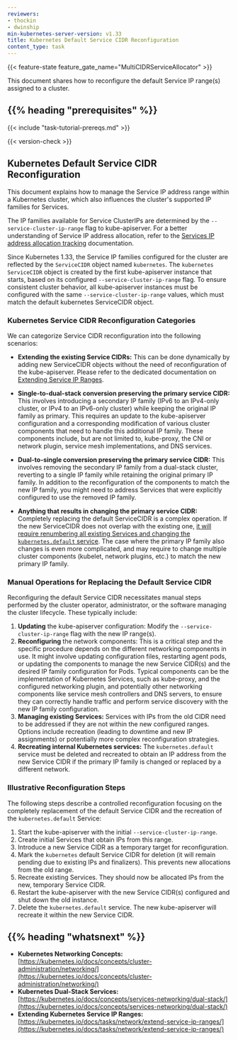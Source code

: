 ```yaml
---
reviewers:
- thockin
- dwinship
min-kubernetes-server-version: v1.33
title: Kubernetes Default Service CIDR Reconfiguration
content_type: task
---
```


<!-- overview -->
{{< feature-state feature_gate_name="MultiCIDRServiceAllocator" >}}

This document shares how to reconfigure the default Service IP range(s) assigned
to a cluster.

## {{% heading "prerequisites" %}}

{{< include "task-tutorial-prereqs.md" >}}

{{< version-check >}}

<!-- steps -->

## Kubernetes Default Service CIDR Reconfiguration

This document explains how to manage the Service IP address range within a
Kubernetes cluster, which also influences the cluster's supported IP families
for Services.

The IP families available for Service ClusterIPs are determined by the
`--service-cluster-ip-range` flag to kube-apiserver. For a better understanding of Service IP address allocation, refer to the
[Services IP address allocation tracking](https://kubernetes.io/docs/reference/networking/virtual-ips/#ip-address-objects) documentation.

Since Kubernetes 1.33, the Service IP families configured for the cluster are
reflected by the `ServiceCIDR` object named `kubernetes`. The `kubernetes` `ServiceCIDR`
object is created by the first kube-apiserver instance that starts, based on its
configured `--service-cluster-ip-range` flag. To ensure consistent cluster behavior, all kube-apiserver instances must be configured with the same `--service-cluster-ip-range` values, which must match the default kubernetes ServiceCIDR object.

### Kubernetes Service CIDR Reconfiguration Categories

We can categorize Service CIDR reconfiguration into the following scenarios:

* **Extending the existing Service CIDRs:** This can be done dynamically by
    adding new ServiceCIDR objects without the need of reconfiguration of the
    kube-apiserver. Please refer to the dedicated documentation on
    [Extending Service IP
    Ranges](https://kubernetes.io/docs/tasks/network/extend-service-ip-ranges/).

* **Single-to-dual-stack conversion preserving the primary service CIDR:** This
    involves introducing a secondary IP family (IPv6 to an IPv4-only cluster, or
    IPv4 to an IPv6-only cluster) while keeping the original IP family as
    primary. This requires an update to the kube-apiserver configuration and a
    corresponding modification of various cluster components that need to handle
    this additional IP family. These components include, but are not limited to,
    kube-proxy, the CNI or network plugin, service mesh implementations, and DNS
    services.

* **Dual-to-single conversion preserving the primary service CIDR:** This
    involves removing the secondary IP family from a dual-stack cluster,
    reverting to a single IP family while retaining the original primary IP
    family. In addition to the reconfiguration of the components to match the
    new IP family, you might need to address Services that were explicitly
    configured to use the removed IP family.

* **Anything that results in changing the primary service CIDR:** Completely
  replacing the default ServiceCIDR is a complex operation. If the new
  ServiceCIDR does not overlap with the existing one, [it will require
  renumbering all existing Services and changing the `kubernetes.default`
  service](#illustrative-reconfiguration-steps). The case where the primary IP
  family also changes is even more complicated, and may require to change
  multiple cluster components (kubelet, network plugins, etc.) to match the new
  primary IP family.

### Manual Operations for Replacing the Default Service CIDR

Reconfiguring the default Service CIDR necessitates manual steps performed by
the cluster operator, administrator, or the software managing the cluster
lifecycle. These typically include:

1.  **Updating** the kube-apiserver configuration: Modify the
    `--service-cluster-ip-range` flag with the new IP range(s).
2.  **Reconfiguring** the network components: This is a critical step and the
    specific procedure depends on the different networking components in use. It
    might involve updating configuration files, restarting agent pods, or
    updating the components to manage the new Service CIDR(s) and the desired IP
    family configuration for Pods. Typical components can be the implementation
    of Kubernetes Services, such as kube-proxy, and the configured networking
    plugin, and potentially other networking components like service mesh
    controllers and DNS servers, to ensure they can correctly handle traffic and
    perform service discovery with the new IP family configuration.
3.  **Managing existing Services:** Services with IPs from the old CIDR need to
    be addressed if they are not within the new configured ranges. Options
    include recreation (leading to downtime and new IP assignments) or
    potentially more complex reconfiguration strategies.
4.  **Recreating internal Kubernetes services:** The `kubernetes.default`
    service must be deleted and recreated to obtain an IP address from the new
    Service CIDR if the primary IP family is changed or replaced by a different
    network.

### Illustrative Reconfiguration Steps

The following steps describe a controlled reconfiguration focusing on the
completely replacement of the default Service CIDR and the recreation of the
`kubernetes.default` Service:

1.  Start the kube-apiserver with the initial `--service-cluster-ip-range`.
2.  Create initial Services that obtain IPs from this range.
3.  Introduce a new Service CIDR as a temporary target for reconfiguration.
4.  Mark the `kubernetes` default Service CIDR for deletion (it will remain
    pending due to existing IPs and finalizers). This prevents new allocations
    from the old range.
5.  Recreate existing Services. They should now be allocated IPs from the new,
    temporary Service CIDR.
6.  Restart the kube-apiserver with the new Service CIDR(s) configured and shut
    down the old instance.
7.  Delete the `kubernetes.default` service. The new kube-apiserver will
    recreate it within the new Service CIDR.

## {{% heading "whatsnext" %}}

* **Kubernetes Networking Concepts:**
  [https://kubernetes.io/docs/concepts/cluster-administration/networking/](https://kubernetes.io/docs/concepts/cluster-administration/networking/)
* **Kubernetes Dual-Stack Services:**
  [https://kubernetes.io/docs/concepts/services-networking/dual-stack/](https://kubernetes.io/docs/concepts/services-networking/dual-stack/)
* **Extending Kubernetes Service IP Ranges:**
  [https://kubernetes.io/docs/tasks/network/extend-service-ip-ranges/](https://kubernetes.io/docs/tasks/network/extend-service-ip-ranges/)